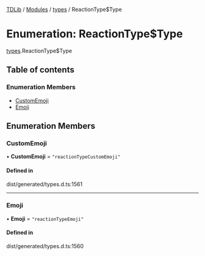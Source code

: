 [TDLib](../README.md) / [Modules](../modules.md) / [types](../modules/types.md) / ReactionType$Type

# Enumeration: ReactionType$Type

[types](../modules/types.md).ReactionType$Type

## Table of contents

### Enumeration Members

- [CustomEmoji](types.ReactionType_Type.md#customemoji)
- [Emoji](types.ReactionType_Type.md#emoji)

## Enumeration Members

### CustomEmoji

• **CustomEmoji** = ``"reactionTypeCustomEmoji"``

#### Defined in

dist/generated/types.d.ts:1561

___

### Emoji

• **Emoji** = ``"reactionTypeEmoji"``

#### Defined in

dist/generated/types.d.ts:1560
